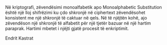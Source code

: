 Në kriptografi, zëvendësimi monoalfabetik apo Monoalphabetic Substitution është një lloj shifrëzimi ku çdo shkronjë në ciphertext zëvendësohet konsistent me një shkronjë të caktuar në qels. Në të njëjtën kohë, ajo zëvendëson një shkronjë të alfabetit për një tjetër bazuar në një hartim paraprak. Hartimi mbetet i njëjti gjatë procesit të enkriptimit.

Endrit Kastrat 
